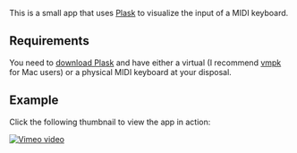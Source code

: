 This is a small app that uses [Plask](http://plask.org) to visualize the input of a MIDI keyboard.

Requirements
---

You need to [download Plask](http://cloud.github.com/downloads/deanm/plask/Plask_2011-08-23.dmg) and have either a virtual (I recommend [vmpk](http://sourceforge.net/projects/vmpk/) for Mac users) or a physical MIDI keyboard at your disposal.

Example
---
Click the following thumbnail to view the app in action:

[![Vimeo video](http://b.vimeocdn.com/ts/185/228/185228118_100.jpg)](http://vimeo.com/27837655)